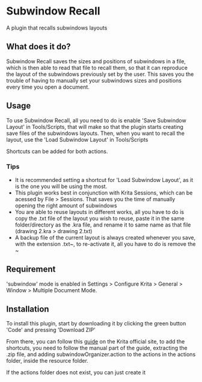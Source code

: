 <html>
	<h1>Subwindow Recall</h1>
	<p>A plugin that recalls subwindows layouts</p>
	<h2>What does it do?</h2>
	<p>Subwindow Recall saves the sizes and positions of subwindows in a file, which is then able
   	to read that file to recall them, so that it can reproduce the layout of the subwindows previously set by the user. This saves you the trouble of having to manually set your subwindows sizes and positions every time you open a document.</p>
    
<h2>Usage</h2>
	<p>To use Subwindow Recall, all you need to do is enable 'Save Subwindow Layout' in Tools/Scripts, that will make so that the plugin starts creating save files of the subwindows layouts. Then, when you want to recall the layout, use the 'Load Subwindow Layout' in Tools/Scripts</p>
	<p>Shortcuts can be added for both actions.</p>
	<h3>Tips</h3>
 	<ul>
		<li>It is recommended setting a shortcut for 'Load Subwindow Layout', as it is the one you will be using the most.</li>
		<li>This plugin works best in conjunction with Krita Sessions, which can be acessed by File > Sessions. That saves you the time of manually opening the right amount of subwindows</li>
		<li>You are able to reuse layouts in different works, all you have to do is copy the .txt file of the layout you wish to reuse, paste it in the same folder/directory as the .kra file, and rename it to same name as that file (drawing 2.kra > drawing 2.txt)
		<li>A backup file of the current layout is always created whenever you save, with the extension .txt~, to re-activate it, all you have to do is remove the ~</li> 
	</ul>
 
<h2>Requirement</h2>
	<p>'subwindow' mode is enabled in Settings > Configure Krita > General > Window > Multiple Document Mode.</p>

<h2>Installation</h2>
	<p>To install this plugin, start by downloading it by clicking the green button 'Code' and pressing 'Download ZIP'</p>
 	<p> From there, you can follow this <a href="https://docs.krita.org/en/user_manual/python_scripting/install_custom_python_plugin.html">guide</a> on the Krita official site, to add the shortcuts, you need to follow the manual part of the guide, extracting the .zip file, and adding subwindowOrganizer.action to the actions in the actions folder, inside the resource folder.</p> 
  	<p>If the actions folder does not exist, you can just create it</p>

 </html>
